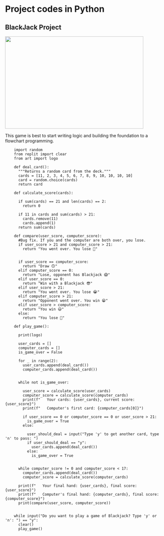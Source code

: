 # Project codes in Python

## BlackJack Project

<img src="https://user-images.githubusercontent.com/120945994/231859287-2c2e59c4-6a26-4c6f-bc39-bfab104685e8.png" height="300px" width="450px">


This game is best to start writing logic and building the foundation to a flowchart programming.

        import random
        from replit import clear
        from art import logo

        def deal_card():
          """Returns a random card from the deck."""
          cards = [11, 2, 3, 4, 5, 6, 7, 8, 9, 10, 10, 10, 10]
          card = random.choice(cards)
          return card

        def calculate_score(cards):

          if sum(cards) == 21 and len(cards) == 2:
            return 0

          if 11 in cards and sum(cards) > 21:
            cards.remove(11)
            cards.append(1)
          return sum(cards)

        def compare(user_score, computer_score):
          #Bug fix. If you and the computer are both over, you lose.
          if user_score > 21 and computer_score > 21:
            return "You went over. You lose 😤"


          if user_score == computer_score:
            return "Draw 🙃"
          elif computer_score == 0:
            return "Lose, opponent has Blackjack 😱"
          elif user_score == 0:
            return "Win with a Blackjack 😎"
          elif user_score > 21:
            return "You went over. You lose 😭"
          elif computer_score > 21:
            return "Opponent went over. You win 😁"
          elif user_score > computer_score:
            return "You win 😃"
          else:
            return "You lose 😤"

        def play_game():

          print(logo)

          user_cards = []
          computer_cards = []
          is_game_over = False

          for _ in range(2):
            user_cards.append(deal_card())
            computer_cards.append(deal_card())


          while not is_game_over:

            user_score = calculate_score(user_cards)
            computer_score = calculate_score(computer_cards)
            print(f"   Your cards: {user_cards}, current score: {user_score}")
            print(f"   Computer's first card: {computer_cards[0]}")

            if user_score == 0 or computer_score == 0 or user_score > 21:
              is_game_over = True
            else:

              user_should_deal = input("Type 'y' to get another card, type 'n' to pass: ")
              if user_should_deal == "y":
                user_cards.append(deal_card())
              else:
                is_game_over = True


          while computer_score != 0 and computer_score < 17:
            computer_cards.append(deal_card())
            computer_score = calculate_score(computer_cards)

          print(f"   Your final hand: {user_cards}, final score: {user_score}")
          print(f"   Computer's final hand: {computer_cards}, final score: {computer_score}")
          print(compare(user_score, computer_score))


        while input("Do you want to play a game of Blackjack? Type 'y' or 'n': ") == "y":
          clear()
          play_game()



